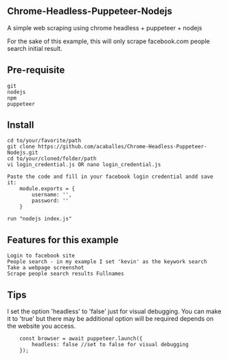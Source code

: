 ## Chrome-Headless-Puppeteer-Nodejs
A simple web scraping using chrome headless + puppeteer + nodejs

For the sake of this example, this will only scrape facebook.com people search initial result.

## Pre-requisite
```
git
nodejs
npm
puppeteer
```

## Install
```
cd to/your/favorite/path
git clone https://github.com/acaballes/Chrome-Headless-Puppeteer-Nodejs.git
cd to/your/cloned/folder/path
vi login_credential.js OR nano login_credential.js

Paste the code and fill in your facebook login credential andd save it:
    module.exports = {
        username: '',
        password: ''
    }
    
run "nodejs index.js"
```

## Features for this example
```
Login to facebook site
People search - in my example I set 'kevin' as the keywork search
Take a webpage screenshot
Scrape people search results Fullnames
```

## Tips

I set the option 'headless' to 'false' just for visual debugging. You can make it to 'true' but there may be additional option will be required depends on the website you access.
```
    const browser = await puppeteer.launch({
        headless: false //set to false for visual debugging
    });

```
